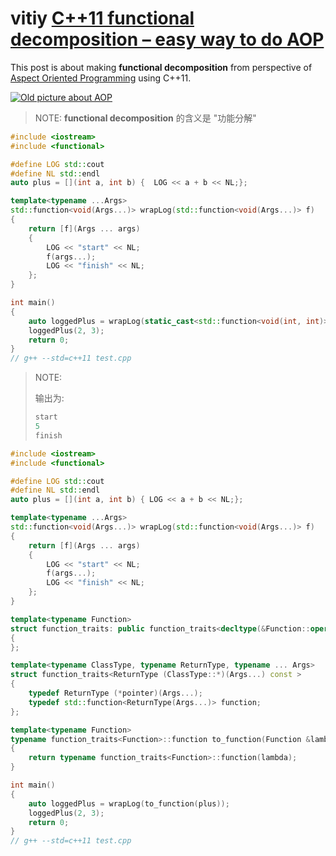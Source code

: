 

# vitiy [C++11 functional decomposition – easy way to do AOP](http://vitiy.info/c11-functional-decomposition-easy-way-to-do-aop/)

This post is about making **functional decomposition** from perspective of [Aspect Oriented Programming](http://en.wikipedia.org/wiki/Aspect-oriented_programming) using C++11.

[![Old picture about AOP](http://vitiy.info/wp-content/uploads/2015/02/aop_1.jpg)](http://vitiy.info/wp-content/uploads/2015/02/aop_1.jpg)



> NOTE: **functional decomposition** 的含义是 "功能分解"

```C++
#include <iostream>
#include <functional>

#define LOG std::cout
#define NL std::endl
auto plus = [](int a, int b) {	LOG << a + b << NL;};                      // the body of the function ends

template<typename ...Args>
std::function<void(Args...)> wrapLog(std::function<void(Args...)> f)
{
	return [f](Args ... args)
	{
		LOG << "start" << NL;
		f(args...);
		LOG << "finish" << NL;
	};
}

int main()
{
	auto loggedPlus = wrapLog(static_cast<std::function<void(int, int)>>(plus));
	loggedPlus(2, 3);
	return 0;
}
// g++ --std=c++11 test.cpp


```

> NOTE:
>
> 输出为:
>
> ```C++
> start
> 5
> finish
> ```
>
> 



```C++
#include <iostream>
#include <functional>

#define LOG std::cout
#define NL std::endl
auto plus = [](int a, int b) { LOG << a + b << NL;};                      // the body of the function ends

template<typename ...Args>
std::function<void(Args...)> wrapLog(std::function<void(Args...)> f)
{
	return [f](Args ... args)
	{
		LOG << "start" << NL;
		f(args...);
		LOG << "finish" << NL;
	};
}

template<typename Function>
struct function_traits: public function_traits<decltype(&Function::operator())>
{
};

template<typename ClassType, typename ReturnType, typename ... Args>
struct function_traits<ReturnType (ClassType::*)(Args...) const >
{
	typedef ReturnType (*pointer)(Args...);
	typedef std::function<ReturnType(Args...)> function;
};

template<typename Function>
typename function_traits<Function>::function to_function(Function &lambda)
{
	return typename function_traits<Function>::function(lambda);
}

int main()
{
	auto loggedPlus = wrapLog(to_function(plus));
	loggedPlus(2, 3);
	return 0;
}
// g++ --std=c++11 test.cpp


```

